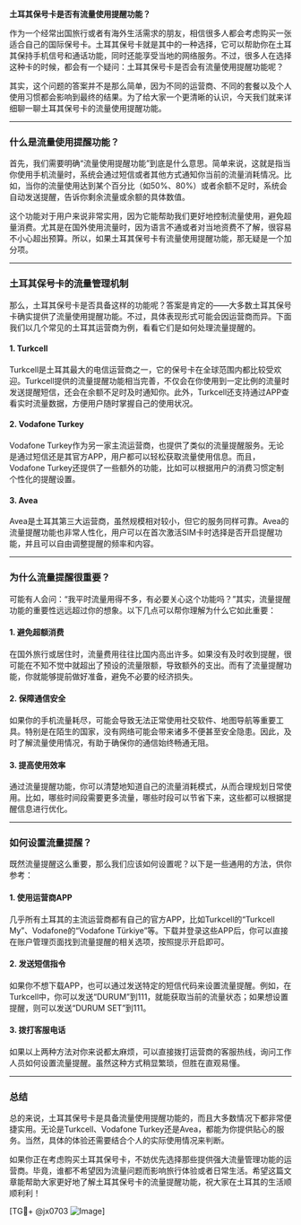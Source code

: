 **土耳其保号卡是否有流量使用提醒功能？**

作为一个经常出国旅行或者有海外生活需求的朋友，相信很多人都会考虑购买一张适合自己的国际保号卡。土耳其保号卡就是其中的一种选择，它可以帮助你在土耳其保持手机信号和通话功能，同时还能享受当地的网络服务。不过，很多人在选择这种卡的时候，都会有一个疑问：土耳其保号卡是否会有流量使用提醒功能呢？

其实，这个问题的答案并不是那么简单，因为不同的运营商、不同的套餐以及个人使用习惯都会影响到最终的结果。为了给大家一个更清晰的认识，今天我们就来详细聊一聊土耳其保号卡的流量使用提醒功能。

---

### **什么是流量使用提醒功能？**

首先，我们需要明确“流量使用提醒功能”到底是什么意思。简单来说，这就是指当你使用手机流量时，系统会通过短信或者其他方式通知你当前的流量消耗情况。比如，当你的流量使用达到某个百分比（如50%、80%）或者余额不足时，系统会自动发送提醒，告诉你剩余流量或余额的具体数值。

这个功能对于用户来说非常实用，因为它能帮助我们更好地控制流量使用，避免超量消费。尤其是在国外使用流量时，因为语言不通或者对当地资费不了解，很容易不小心超出预算。所以，如果土耳其保号卡有流量使用提醒功能，那无疑是一个加分项。

---

### **土耳其保号卡的流量管理机制**

那么，土耳其保号卡是否具备这样的功能呢？答案是肯定的——大多数土耳其保号卡确实提供了流量使用提醒功能。不过，具体表现形式可能会因运营商而异。下面我们以几个常见的土耳其运营商为例，看看它们是如何处理流量提醒的。

#### **1. Turkcell**
Turkcell是土耳其最大的电信运营商之一，它的保号卡在全球范围内都比较受欢迎。Turkcell提供的流量提醒功能相当完善，不仅会在你使用到一定比例的流量时发送提醒短信，还会在余额不足时及时通知你。此外，Turkcell还支持通过APP查看实时流量数据，方便用户随时掌握自己的使用状况。

#### **2. Vodafone Turkey**
Vodafone Turkey作为另一家主流运营商，也提供了类似的流量提醒服务。无论是通过短信还是其官方APP，用户都可以轻松获取流量使用信息。而且，Vodafone Turkey还提供了一些额外的功能，比如可以根据用户的消费习惯定制个性化的提醒设置。

#### **3. Avea**
Avea是土耳其第三大运营商，虽然规模相对较小，但它的服务同样可靠。Avea的流量提醒功能也非常人性化，用户可以在首次激活SIM卡时选择是否开启提醒功能，并且可以自由调整提醒的频率和内容。

---

### **为什么流量提醒很重要？**

可能有人会问：“我平时流量用得不多，有必要关心这个功能吗？”其实，流量提醒功能的重要性远远超过你的想象。以下几点可以帮你理解为什么它如此重要：

#### **1. 避免超额消费**
在国外旅行或居住时，流量费用往往比国内高出许多。如果没有及时收到提醒，很可能在不知不觉中就超出了预设的流量限额，导致额外的支出。而有了流量提醒功能，你就能够提前做好准备，避免不必要的经济损失。

#### **2. 保障通信安全**
如果你的手机流量耗尽，可能会导致无法正常使用社交软件、地图导航等重要工具。特别是在陌生的国家，没有网络可能会带来诸多不便甚至安全隐患。因此，及时了解流量使用情况，有助于确保你的通信始终畅通无阻。

#### **3. 提高使用效率**
通过流量提醒功能，你可以清楚地知道自己的流量消耗模式，从而合理规划日常使用。比如，哪些时间段需要更多流量，哪些时段可以节省下来，这些都可以根据提醒信息进行优化。

---

### **如何设置流量提醒？**

既然流量提醒这么重要，那么我们应该如何设置呢？以下是一些通用的方法，供你参考：

#### **1. 使用运营商APP**
几乎所有土耳其的主流运营商都有自己的官方APP，比如Turkcell的“Turkcell My”、Vodafone的“Vodafone Türkiye”等。下载并登录这些APP后，你可以直接在账户管理页面找到流量提醒的相关选项，按照提示开启即可。

#### **2. 发送短信指令**
如果你不想下载APP，也可以通过发送特定的短信代码来设置流量提醒。例如，在Turkcell中，你可以发送“DURUM”到111，就能获取当前的流量状态；如果想设置提醒，则可以发送“DURUM SET”到111。

#### **3. 拨打客服电话**
如果以上两种方法对你来说都太麻烦，可以直接拨打运营商的客服热线，询问工作人员如何设置流量提醒。虽然这种方式稍显繁琐，但胜在直观易懂。

---

### **总结**

总的来说，土耳其保号卡是具备流量使用提醒功能的，而且大多数情况下都非常便捷实用。无论是Turkcell、Vodafone Turkey还是Avea，都能为你提供贴心的服务。当然，具体的体验还需要结合个人的实际使用情况来判断。

如果你正在考虑购买土耳其保号卡，不妨优先选择那些提供强大流量管理功能的运营商。毕竟，谁都不希望因为流量问题而影响旅行体验或者日常生活。希望这篇文章能帮助大家更好地了解土耳其保号卡的流量提醒功能，祝大家在土耳其的生活顺顺利利！

[TG💪+ @jx0703 ![Image](https://github.com/user-attachments/assets/dbca1d08-cadb-493c-b0ec-ad6f7a83f270)]